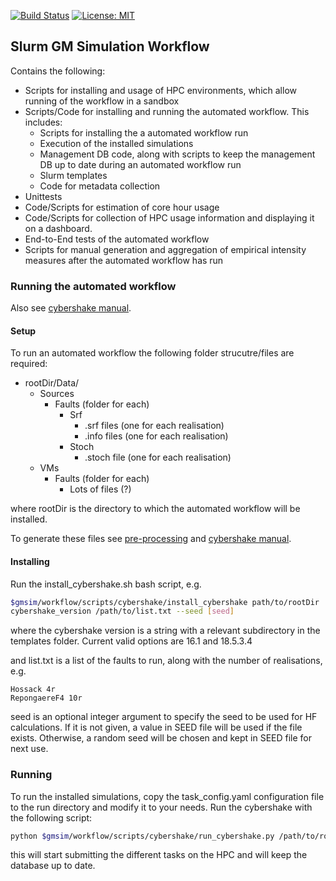 [![Build Status](http://13.238.107.244:8080/job/slurm_gm_workflow/badge/icon?build=last:${params.ghprbActualCommit=master)](http://13.238.107.244:8080/job/slurm_gm_workflow)
[![License: MIT](https://img.shields.io/badge/License-MIT-yellow.svg)](https://opensource.org/licenses/MIT)

## Slurm GM Simulation Workflow

Contains the following:
- Scripts for installing and usage of HPC environments, which allow running of 
the workflow in a sandbox
- Scripts/Code for installing and running the automated workflow. This includes:
    - Scripts for installing the a automated workflow run
    - Execution of the installed simulations
    - Management DB code, along with scripts to keep the management DB up to 
    date during an automated workflow run
    - Slurm templates
    - Code for metadata collection
- Unittests
- Code/Scripts for estimation of core hour usage
- Code/Scripts for collection of HPC usage information and displaying it on a
dashboard.
- End-to-End tests of the automated workflow
- Scripts for manual generation and aggregation of empirical intensity measures after the automated workflow has run

### Running the automated workflow

Also see [cybershake manual](https://wiki.canterbury.ac.nz/display/QuakeCore/Cybershake+Run+Manual).

#### Setup
To run an automated workflow the following folder strucutre/files are required:
- rootDir/Data/ 
    - Sources  
        - Faults (folder for each)  
            - Srf
                - .srf files (one for each realisation)
                - .info files (one for each realisation)
            - Stoch
                - .stoch file (one for each realisation)
    - VMs
        - Faults (folder for each)
            - Lots of files (?) 

where rootDir is the directory to which the automated workflow will be installed.

To generate these files see [pre-processing](https://github.com/ucgmsim/Pre-processing) 
and [cybershake manual](https://wiki.canterbury.ac.nz/display/QuakeCore/Cybershake+Run+Manual).

#### Installing
Run the install_cybershake.sh bash script, e.g.
```bash
$gmsim/workflow/scripts/cybershake/install_cybershake path/to/rootDir 
cybershake_version /path/to/list.txt --seed [seed]
```
where the cybershake version is a string with a relevant subdirectory in the templates folder.
Current valid options are 16.1 and 18.5.3.4

and list.txt is a list of the faults to run, along with the number of realisations, e.g.
```
Hossack 4r
RepongaereF4 10r
```
seed is an optional integer argument to specify the seed to be used for HF calculations. If it is not given, a value in SEED file will be used if the file exists. Otherwise, a random seed will be chosen and kept in SEED file for next use.

### Running
To run the installed simulations, copy the task_config.yaml configuration file to the run directory and modify it to 
your needs. Run the cybershake with the following script:
```bash
python $gmsim/workflow/scripts/cybershake/run_cybershake.py /path/to/rootDir /path/to/rootDir/task_config.yaml <user name>
```
this will start submitting the different tasks on the HPC and will keep the database up to date.
